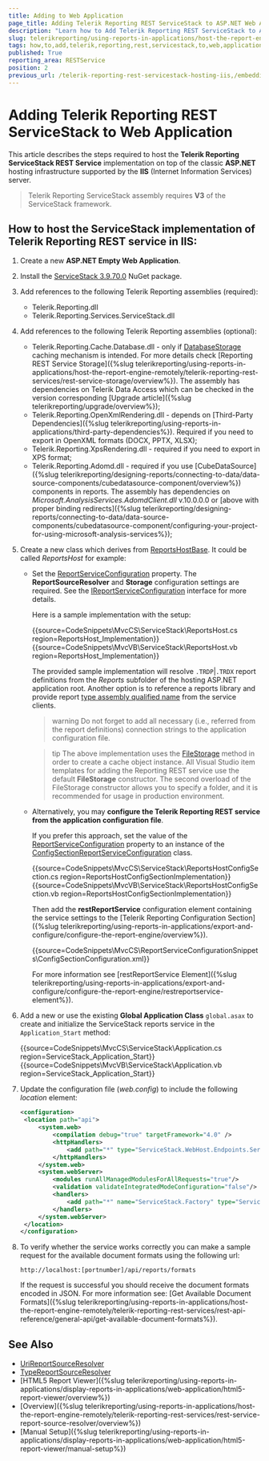 ```yaml
---
title: Adding to Web Application
page_title: Adding Telerik Reporting REST ServiceStack to ASP.NET Web Application
description: "Learn how to Add Telerik Reporting REST ServiceStack to ASP.NET Web Application in this Tutorial that includes the basic steps of the process."
slug: telerikreporting/using-reports-in-applications/host-the-report-engine-remotely/telerik-reporting-rest-services/servicestack-implementation/how-to-add-telerik-reporting-rest-servicestack-to-web-application
tags: how,to,add,telerik,reporting,rest,servicestack,to,web,application
published: True
reporting_area: RESTService
position: 2
previous_url: /telerik-reporting-rest-servicestack-hosting-iis,/embedding-reports/host-the-report-engine-remotely/telerik-reporting-rest-services/servicestack-implementation/add-rest-servicestack-to-web-application
---
```


# Adding Telerik Reporting REST ServiceStack to Web Application

This article describes the steps required to host the **Telerik Reporting ServiceStack REST Service** implementation on top of the classic **ASP.NET** hosting infrastructure supported by the **IIS** (Internet Information Services) server.

> Telerik Reporting ServiceStack assembly requires **V3** of the ServiceStack framework.

## How to host the ServiceStack implementation of Telerik Reporting REST service in IIS:

1. Create a new **ASP.NET Empty Web Application**.
1. Install the [ServiceStack 3.9.70.0](https://www.nuget.org/packages/ServiceStack/3.9.70) NuGet package.
1. Add references to the following Telerik Reporting assemblies (required):

   - Telerik.Reporting.dll
   - Telerik.Reporting.Services.ServiceStack.dll

1. Add references to the following Telerik Reporting assemblies (optional):

   - Telerik.Reporting.Cache.Database.dll - only if [DatabaseStorage](/api/Telerik.Reporting.Cache.Database.DatabaseStorage) caching mechanism is intended. For more details check [Reporting REST Service Storage]({%slug telerikreporting/using-reports-in-applications/host-the-report-engine-remotely/telerik-reporting-rest-services/rest-service-storage/overview%}). The assembly has dependencies on Telerik Data Access which can be checked in the version corresponding [Upgrade article]({%slug telerikreporting/upgrade/overview%});
   - Telerik.Reporting.OpenXmlRendering.dll - depends on [Third-Party Dependencies]({%slug telerikreporting/using-reports-in-applications/third-party-dependencies%}). Required if you need to export in OpenXML formats (DOCX, PPTX, XLSX);
   - Telerik.Reporting.XpsRendering.dll - required if you need to export in XPS format;
   - Telerik.Reporting.Adomd.dll - required if you use [CubeDataSource]({%slug telerikreporting/designing-reports/connecting-to-data/data-source-components/cubedatasource-component/overview%}) components in reports. The assembly has dependencies on _Microsoft.AnalysisServices.AdomdClient.dll_ v.10.0.0.0 or [above with proper binding redirects]({%slug telerikreporting/designing-reports/connecting-to-data/data-source-components/cubedatasource-component/configuring-your-project-for-using-microsoft-analysis-services%});

1. Create a new class which derives from [ReportsHostBase](/api/Telerik.Reporting.Services.ServiceStack.ReportsHostBase). It could be called _ReportsHost_ for example:

   - Set the [ReportServiceConfiguration](/api/Telerik.Reporting.Services.ServiceStack.ReportsHostBase#Telerik_Reporting_Services_ServiceStack_ReportsHostBase_ReportServiceConfiguration) property. The **ReportSourceResolver** and **Storage** configuration settings are required. See the [IReportServiceConfiguration](/api/Telerik.Reporting.Services.IReportServiceConfiguration) interface for more details.

     Here is a sample implementation with the setup:

     {{source=CodeSnippets\MvcCS\ServiceStack\ReportsHost.cs region=ReportsHost_Implementation}}
     {{source=CodeSnippets\MvcVB\ServiceStack\ReportsHost.vb region=ReportsHost_Implementation}}

     The provided sample implementation will resolve `.TRDP`|`.TRDX` report definitions from the _Reports_ subfolder of the hosting ASP.NET application root. Another option is to reference a reports library and provide report [type assembly qualified name](https://learn.microsoft.com/en-us/dotnet/api/system.type.assemblyqualifiedname?view=net-7.0#System_Type_AssemblyQualifiedName) from the service clients.

     > warning Do not forget to add all necessary (i.e., referred from the report definitions) connection strings to the application configuration file.

     > tip The above implementation uses the [FileStorage](/api/Telerik.Reporting.Cache.File.FileStorage) method in order to create a cache object instance. All Visual Studio item templates for adding the Reporting REST service use the default **FileStorage** constructor. The second overload of the FileStorage constructor allows you to specify a folder, and it is recommended for usage in production environment.

   - Alternatively, you may **configure the Telerik Reporting REST service from the application configuration file**.

     If you prefer this approach, set the value of the [ReportServiceConfiguration](/api/Telerik.Reporting.Services.ServiceStack.ReportsHostBase#Telerik_Reporting_Services_ServiceStack_ReportsHostBase_ReportServiceConfiguration) property to an instance of the [ConfigSectionReportServiceConfiguration](/api/Telerik.Reporting.Services.ConfigSectionReportServiceConfiguration) class.

     {{source=CodeSnippets\MvcCS\ServiceStack\ReportsHostConfigSection.cs region=ReportsHostConfigSectionImplementation}}
     {{source=CodeSnippets\MvcVB\ServiceStack\ReportsHostConfigSection.vb region=ReportsHostConfigSectionImplementation}}

     Then add the **restReportService** configuration element containing the service settings to the [Telerik Reporting Configuration Section]({%slug telerikreporting/using-reports-in-applications/export-and-configure/configure-the-report-engine/overview%}).

     {{source=CodeSnippets\MvcCS\ReportServiceConfigurationSnippets\ConfigSectionConfiguration.xml}}

     For more information see [restReportService Element]({%slug telerikreporting/using-reports-in-applications/export-and-configure/configure-the-report-engine/restreportservice-element%}).

1. Add a new or use the existing **Global Application Class** `global.asax` to create and initialize the ServiceStack reports service in the `Application_Start` method:

   {{source=CodeSnippets\MvcCS\ServiceStack\Application.cs region=ServiceStack_Application_Start}}
   {{source=CodeSnippets\MvcVB\ServiceStack\Application.vb region=ServiceStack_Application_Start}}

1. Update the configuration file (_web.config_) to include the following _location_ element:

   ```XML
   <configuration>
   	<location path="api">
   		<system.web>
   			<compilation debug="true" targetFramework="4.0" />
   			<httpHandlers>
   				<add path="*" type="ServiceStack.WebHost.Endpoints.ServiceStackHttpHandlerFactory, ServiceStack" verb="*"/>
   			</httpHandlers>
   		</system.web>
   		<system.webServer>
   			<modules runAllManagedModulesForAllRequests="true"/>
   			<validation validateIntegratedModeConfiguration="false"/>
   			<handlers>
   				<add path="*" name="ServiceStack.Factory" type="ServiceStack.WebHost.Endpoints.ServiceStackHttpHandlerFactory, ServiceStack" verb="*" preCondition="integratedMode" resourceType="Unspecified" allowPathInfo="true" />
   			</handlers>
   		</system.webServer>
   	</location>
   </configuration>
   ```

1. To verify whether the service works correctly you can make a sample request for the available document formats using the following url:

   `http://localhost:[portnumber]/api/reports/formats`

   If the request is successful you should receive the document formats encoded in JSON. For more information see: [Get Available Document Formats]({%slug telerikreporting/using-reports-in-applications/host-the-report-engine-remotely/telerik-reporting-rest-services/rest-api-reference/general-api/get-available-document-formats%}).

## See Also

- [UriReportSourceResolver](/api/Telerik.Reporting.Services.UriReportSourceResolver)
- [TypeReportSourceResolver](/api/Telerik.Reporting.Services.TypeReportSourceResolver)
- [HTML5 Report Viewer]({%slug telerikreporting/using-reports-in-applications/display-reports-in-applications/web-application/html5-report-viewer/overview%})
- [Overview]({%slug telerikreporting/using-reports-in-applications/host-the-report-engine-remotely/telerik-reporting-rest-services/rest-service-report-source-resolver/overview%})
- [Manual Setup]({%slug telerikreporting/using-reports-in-applications/display-reports-in-applications/web-application/html5-report-viewer/manual-setup%})
